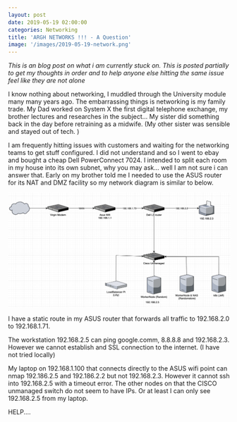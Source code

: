 ```yaml
---
layout: post
date: 2019-05-19 02:00:00
categories: Networking
title: 'ARGH NETWORKS !!! - A Question'
image: '/images/2019-05-19-network.png'
---
```


*This is an blog post on what i am currently stuck on. This is posted partially to get my thoughts in order and to help anyone else hitting the same issue feel like they are not alone*

I know nothing about networking, I muddled through the University module many many years ago. The embarrassing  things is networking is my family trade. My Dad worked on System X the first digital telephone exchange, my brother lectures and researches in the subject... My sister did something back in the day before retraining as a midwife. (My other sister was sensible and stayed out of tech. )


I am frequently hitting issues with customers and waiting for the networking teams to get stuff configured. I did not understand and so I went to ebay and bought a cheap Dell PowerConnect 7024.  I intended to split each room in my house into its own subnet, why you may ask... well I am not sure i can answer that. Early on my brother told me I needed to use the ASUS router for its NAT and DMZ facility so my network diagram is similar to below.

![](/images/2019-05-19-network.png)

I have a static route in my ASUS router that forwards all traffic to 192.168.2.0 to 192.168.1.71.

The workstation 192.168.2.5 can ping google.comm, 8.8.8.8 and  192.168.2.3. However we cannot establish and SSL connection to the internet. (I have not tried locally)

My laptop on 192.168.1.100 that connects directly to the ASUS wifi point can nmap 192.186.2.5 and 192.186.2.2 but not 192.168.2.3. However it cannot ssh into 192.168.2.5 with  a timeout error. The other nodes on that the CISCO unmanaged switch do not seem to have IPs. Or at least I can only see 192.168.2.5 from my laptop.

HELP....
